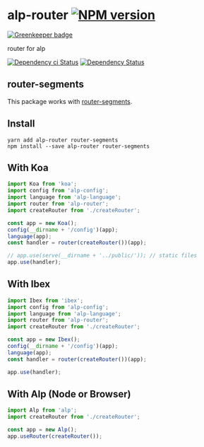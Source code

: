 # alp-router [![NPM version][npm-image]][npm-url]

[![Greenkeeper badge](https://badges.greenkeeper.io/alpjs/alp-router.svg)](https://greenkeeper.io/)

router for alp

[![Dependency ci Status][dependencyci-image]][dependencyci-url]
[![Dependency Status][daviddm-image]][daviddm-url]

## router-segments

This package works with [router-segments](https://www.npmjs.com/package/router-segments).

## Install

```
yarn add alp-router router-segments
npm install --save alp-router router-segments
```

## With Koa

```js
import Koa from 'koa';
import config from 'alp-config';
import language from 'alp-language';
import router from 'alp-router';
import createRouter from './createRouter';

const app = new Koa();
config(__dirname + '/config')(app);
language(app);
const handler = router(createRouter())(app);

// app.use(serve(__dirname + '../public/')); // static files
app.use(handler);
```

## With Ibex

```js
import Ibex from 'ibex';
import config from 'alp-config';
import language from 'alp-language';
import router from 'alp-router';
import createRouter from './createRouter';

const app = new Ibex();
config(__dirname + '/config')(app);
language(app);
const handler = router(createRouter())(app);

app.use(handler);
```

## With Alp (Node or Browser)

```js
import Alp from 'alp';
import createRouter from './createRouter';

const app = new Alp();
app.useRouter(createRouter());
```

[npm-image]: https://img.shields.io/npm/v/alp-router.svg?style=flat-square
[npm-url]: https://npmjs.org/package/alp-router
[daviddm-image]: https://david-dm.org/alpjs/alp-router.svg?style=flat-square
[daviddm-url]: https://david-dm.org/alpjs/alp-router
[dependencyci-image]: https://dependencyci.com/github/alpjs/alp-router/badge?style=flat-square
[dependencyci-url]: https://dependencyci.com/github/alpjs/alp-router
